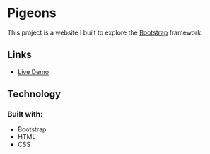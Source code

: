 # Pigeons

This project is a website I built to explore the [Bootstrap](https://getbootstrap.com/) framework.

## Links

* [Live Demo](https://matthewgoicochea.github.io/pigeons/)

## Technology

### Built with:
* Bootstrap
* HTML
* CSS
